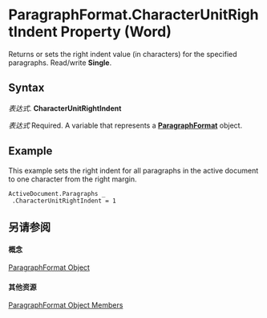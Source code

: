 
# ParagraphFormat.CharacterUnitRightIndent Property (Word)

Returns or sets the right indent value (in characters) for the specified paragraphs. Read/write  **Single**.


## Syntax

 _表达式_. **CharacterUnitRightIndent**

 _表达式_ Required. A variable that represents a **[ParagraphFormat](712d754a-dc92-f1a3-531d-dfae74a42c23.md)** object.


## Example

This example sets the right indent for all paragraphs in the active document to one character from the right margin.


```
ActiveDocument.Paragraphs _ 
 .CharacterUnitRightIndent = 1
```


## 另请参阅


#### 概念


[ParagraphFormat Object](712d754a-dc92-f1a3-531d-dfae74a42c23.md)
#### 其他资源


[ParagraphFormat Object Members](http://msdn.microsoft.com/library/d34122e7-adfb-dd34-eb1d-cd62b20a83ff%28Office.15%29.aspx)